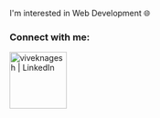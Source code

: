 
<!---
viveknagesh21/viveknagesh21 is a ✨ special ✨ repository because its `README.md` (this file) appears on your GitHub profile.
You can click the Preview link to take a look at your changes.
--->
I'm interested in Web Development 🌐
### Connect with me:

[<img align="left" alt="viveknagesh | LinkedIn" width=100px src="https://img.shields.io/badge/-LinkedIn-0085ba?logo=linkedin&logoColor=white&style=flat" />][linkedin]

<br />

[linkedin]: https://www.linkedin.com/in/vivek-nagesh
